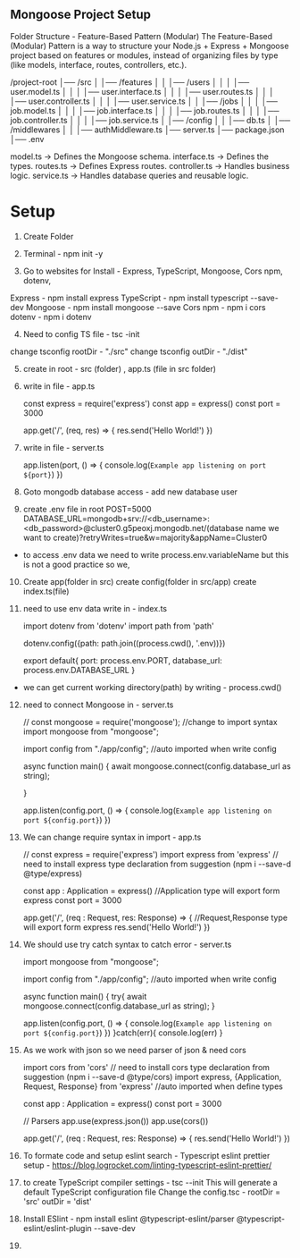 ## Mongoose Project Setup

Folder Structure - Feature-Based Pattern (Modular)
The Feature-Based (Modular) Pattern is a way to structure your Node.js + Express + Mongoose project based on features or modules, instead of organizing files by type (like models, interface, routes, controllers, etc.).

/project-root
│── /src
│   │── /features
│   │   │── /users
│   │   │   │── user.model.ts
│   │   │   │── user.interface.ts
│   │   │   │── user.routes.ts
│   │   │   │── user.controller.ts
│   │   │   │── user.service.ts
│   │   │── /jobs
│   │   │   │── job.model.ts 
│   │   │   │── job.interface.ts 
│   │   │   │── job.routes.ts
│   │   │   │── job.controller.ts
│   │   │   │── job.service.ts
│   │── /config
│   │   │── db.ts
│   │── /middlewares
│   │   │── authMiddleware.ts
│── server.ts
│── package.json
│── .env


model.ts → Defines the Mongoose schema.
interface.ts → Defines the types.
routes.ts → Defines Express routes.
controller.ts → Handles business logic.
service.ts → Handles database queries and reusable logic.



# Setup

1. Create Folder 

2. Terminal - npm init -y

3. Go to websites for Install - Express, TypeScript, Mongoose, Cors npm, dotenv, 

Express - npm install express
TypeScript - npm install typescript --save-dev
Mongoose - npm install mongoose --save
Cors npm - npm i cors
dotenv - npm i dotenv

4. Need to config TS file - tsc -init

change tsconfig rootDir - "./src"
change tsconfig outDir - "./dist"


5. create in root - src (folder) , app.ts (file in src folder)

6. write in file - app.ts

    const express = require('express')
    const app = express()
    const port = 3000

    app.get('/', (req, res) => {
      res.send('Hello World!')
    })

7. write in file - server.ts

    app.listen(port, () => {
      console.log(`Example app listening on port ${port}`)
    })

8. Goto mongodb database access - add new database user
9. create .env file in root
    POST=5000
    DATABASE_URL=mongodb+srv://<db_username>:<db_password>@cluster0.g5peoxj.mongodb.net/(database name we want to create)?retryWrites=true&w=majority&appName=Cluster0

* to access .env data we need to write process.env.variableName but this is not a good practice so we,

10. Create app(folder in src) create config(folder in src/app) create index.ts(file)

11. need to use env data write in - index.ts

    import dotenv from 'dotenv'
    import path from 'path'
    
    dotenv.config({path: path.join((process.cwd(), '.env))})

    export default{
        port: process.env.PORT,
        database_url: process.env.DATABASE_URL
    }

* we can get current working directory(path) by writing - process.cwd()


12. need to connect Mongoose in - server.ts

    // const mongoose = require('mongoose'); //change to import syntax
    import mongoose from "mongoose";

    import config from "./app/config"; //auto imported when write config

    async function main() {
     await mongoose.connect(config.database_url as string);

    }

    app.listen(config.port, () => {
      console.log(`Example app listening on port ${config.port}`)
    })

13. We can change require syntax in import - app.ts
    
    // const express = require('express') 
    import express from 'express' // need to install express type declaration
            from  suggestion (npm i --save-d @type/express)

    const app : Application = express()
        //Application type will export form express
    const port = 3000

    app.get('/', (req : Request, res: Response) => { 
                //Request,Response type will export form express
      res.send('Hello World!')
    })

14. We should use try catch syntax to catch error - server.ts

    import mongoose from "mongoose";

    import config from "./app/config"; //auto imported when write config

    async function main() {
     try{
     await mongoose.connect(config.database_url as string);
     }

     app.listen(config.port, () => {
      console.log(`Example app listening on port ${config.port}`)
     })
     }catch(err){
        console.log(err)
     }

15. As we work with json so we need parser of json & need cors

    import cors from 'cors' // need to install cors type declaration
            from  suggestion (npm i --save-d @type/cors)
    import express, {Application, Request, Response} from 'express'
                    //auto imported when define types


    const app : Application = express()
    const port = 3000

    // Parsers
    app.use(express.json())
    app.use(cors())

    app.get('/', (req : Request, res: Response) => { 
      res.send('Hello World!')
    })


16. To formate code and setup eslint
    search - Typescript eslint prettier setup - https://blog.logrocket.com/linting-typescript-eslint-prettier/


17. to create TypeScript compiler settings - tsc --init
    This will generate a default TypeScript configuration file
    Change the config.tsc -
        rootDir = 'src'
        outDir = 'dist'

19. Install ESlint - npm install eslint @typescript-eslint/parser @typescript-eslint/eslint-plugin --save-dev

20. 



